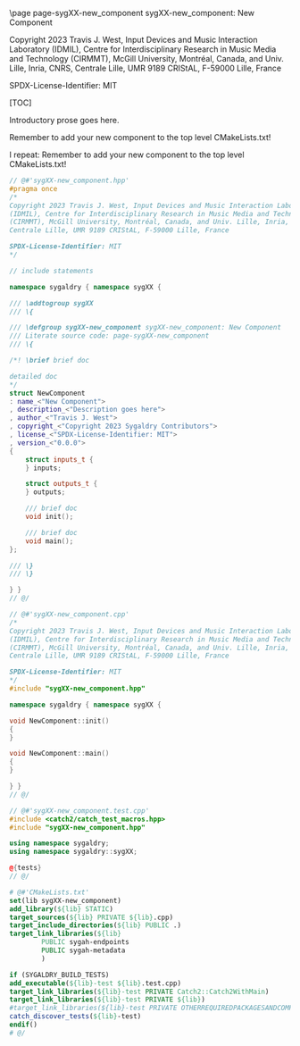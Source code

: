 \page page-sygXX-new_component sygXX-new_component: New Component

Copyright 2023 Travis J. West, Input Devices and Music Interaction Laboratory
(IDMIL), Centre for Interdisciplinary Research in Music Media and Technology
(CIRMMT), McGill University, Montréal, Canada, and Univ. Lille, Inria, CNRS,
Centrale Lille, UMR 9189 CRIStAL, F-59000 Lille, France

SPDX-License-Identifier: MIT

[TOC]

Introductory prose goes here.

Remember to add your new component to the top level CMakeLists.txt!

I repeat: Remember to add your new component to the top level CMakeLists.txt!

```cpp
// @#'sygXX-new_component.hpp'
#pragma once
/*
Copyright 2023 Travis J. West, Input Devices and Music Interaction Laboratory
(IDMIL), Centre for Interdisciplinary Research in Music Media and Technology
(CIRMMT), McGill University, Montréal, Canada, and Univ. Lille, Inria, CNRS,
Centrale Lille, UMR 9189 CRIStAL, F-59000 Lille, France

SPDX-License-Identifier: MIT
*/

// include statements

namespace sygaldry { namespace sygXX {

/// \addtogroup sygXX
/// \{

/// \defgroup sygXX-new_component sygXX-new_component: New Component
/// Literate source code: page-sygXX-new_component
/// \{

/*! \brief brief doc

detailed doc
*/
struct NewComponent
: name_<"New Component">
, description_<"Description goes here">
, author_<"Travis J. West">
, copyright_<"Copyright 2023 Sygaldry Contributors">
, license_<"SPDX-License-Identifier: MIT">
, version_<"0.0.0">
{
    struct inputs_t {
    } inputs;

    struct outputs_t {
    } outputs;

    /// brief doc
    void init();

    /// brief doc
    void main();
};

/// \}
/// \}

} }
// @/
```

```cpp
// @#'sygXX-new_component.cpp'
/*
Copyright 2023 Travis J. West, Input Devices and Music Interaction Laboratory
(IDMIL), Centre for Interdisciplinary Research in Music Media and Technology
(CIRMMT), McGill University, Montréal, Canada, and Univ. Lille, Inria, CNRS,
Centrale Lille, UMR 9189 CRIStAL, F-59000 Lille, France

SPDX-License-Identifier: MIT
*/
#include "sygXX-new_component.hpp"

namespace sygaldry { namespace sygXX {

void NewComponent::init()
{
}

void NewComponent::main()
{
}

} }
// @/
```

```cpp
// @#'sygXX-new_component.test.cpp'
#include <catch2/catch_test_macros.hpp>
#include "sygXX-new_component.hpp"

using namespace sygaldry;
using namespace sygaldry::sygXX;

@{tests}
// @/
```

```cmake
# @#'CMakeLists.txt'
set(lib sygXX-new_component)
add_library(${lib} STATIC)
target_sources(${lib} PRIVATE ${lib}.cpp)
target_include_directories(${lib} PUBLIC .)
target_link_libraries(${lib}
        PUBLIC sygah-endpoints
        PUBLIC sygah-metadata
        )

if (SYGALDRY_BUILD_TESTS)
add_executable(${lib}-test ${lib}.test.cpp)
target_link_libraries(${lib}-test PRIVATE Catch2::Catch2WithMain)
target_link_libraries(${lib}-test PRIVATE ${lib})
#target_link_libraries(${lib}-test PRIVATE OTHERREQUIREDPACKAGESANDCOMPONENTSHERE)
catch_discover_tests(${lib}-test)
endif()
# @/
```
